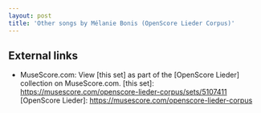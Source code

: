 ```yaml
---
layout: post
title: 'Other songs by Mélanie Bonis (OpenScore Lieder Corpus)'
---
```


## External links

- MuseScore.com: View [this set] as part of the [OpenScore Lieder] collection on MuseScore.com.
[this set]: https://musescore.com/openscore-lieder-corpus/sets/5107411
[OpenScore Lieder]: https://musescore.com/openscore-lieder-corpus
